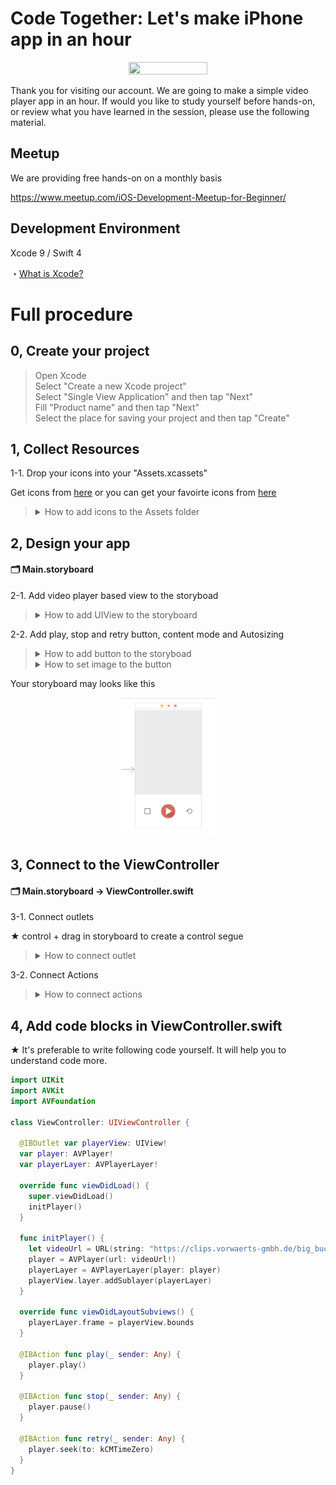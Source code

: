 # Code Together: Let's make iPhone app in an hour

  <div style="text-align:center"><img src ="https://github.com/iosClassForBeginner/video-en/blob/master/gifs%2Bimgs/demo.gif" width="50%" height="50%"/></div>  

  Thank you for visiting our account. We are going to make a simple video player app in an hour. If would you like to study yourself before hands-on, or review what you have learned in the session, please use the following material.

## Meetup
We are providing free hands-on on a monthly basis

https://www.meetup.com/iOS-Development-Meetup-for-Beginner/

## Development Environment
  Xcode 9 / Swift 4
  
  ・<a href="https://github.com/learn-co-students/reading-ios-intro-to-xcode-qa-public-001">What is Xcode?</a>

# Full procedure

## 0, Create your project

> Open Xcode  
> Select "Create a new Xcode project"  
> Select "Single View Application" and then tap "Next"  
> Fill "Product name" and then tap "Next"  
> Select the place for saving your project and then tap "Create"  

## 1, Collect Resources

1-1. Drop your icons into your "Assets.xcassets"

Get icons from [here](https://github.com/iosClassForBeginner/video-en/tree/master/icons) or you can get your favoirte icons from [here](https://www.flaticon.com/)

> <details><summary>How to add icons to the Assets folder</summary><div style="text-align:center"><img src ="https://github.com/iosClassForBeginner/video-en/blob/master/gifs%2Bimgs/0.gif" /></div></details>

## 2, Design your app

#### 🗂 Main.storyboard

2-1. Add video player based view to the storyboad
> <details><summary>How to add UIView to the storyboard</summary><div style="text-align:center"><img src ="https://github.com/iosClassForBeginner/video-en/blob/master/gifs%2Bimgs/1.gif" /></div></details>

2-2. Add play, stop and retry button, content mode and Autosizing
> <details><summary>How to add button to the storyboad</summary><div style="text-align:center"><img src ="https://github.com/iosClassForBeginner/video-en/blob/master/gifs%2Bimgs/2.gif" /></div></details>
> <details><summary>How to set image to the button</summary><div style="text-align:center"><img src ="https://github.com/iosClassForBeginner/video-en/blob/master/gifs%2Bimgs/3.gif" /></div></details>

Your storyboard may looks like this
<div style="text-align:center"><img src ="https://github.com/iosClassForBeginner/video-en/blob/master/gifs%2Bimgs/4.png" width="30%" height="30%"/></div>  

## 3, Connect to the ViewController

#### 🗂 Main.storyboard -> ViewController.swift

3-1. Connect outlets

★ control + drag in storyboard to create a control segue

> <details><summary>How to connect outlet</summary><div style="text-align:center"><img src ="https://github.com/iosClassForBeginner/video-en/blob/master/gifs%2Bimgs/5.gif" /></div></details>

3-2. Connect Actions

> <details><summary>How to connect actions</summary><div style="text-align:center"><img src ="https://github.com/iosClassForBeginner/video-en/blob/master/gifs%2Bimgs/7.gif" /></div></details>

## 4, Add code blocks in ViewController.swift

★ It's preferable to write following code yourself. It will help you to understand code more.

```Swift
import UIKit
import AVKit
import AVFoundation

class ViewController: UIViewController {
  
  @IBOutlet var playerView: UIView!
  var player: AVPlayer!
  var playerLayer: AVPlayerLayer!
  
  override func viewDidLoad() {
    super.viewDidLoad()
    initPlayer()
  }
  
  func initPlayer() {
    let videoUrl = URL(string: "https://clips.vorwaerts-gmbh.de/big_buck_bunny.mp4")
    player = AVPlayer(url: videoUrl!)
    playerLayer = AVPlayerLayer(player: player)
    playerView.layer.addSublayer(playerLayer)
  }
  
  override func viewDidLayoutSubviews() {
    playerLayer.frame = playerView.bounds
  }
  
  @IBAction func play(_ sender: Any) {
    player.play()
  }
  
  @IBAction func stop(_ sender: Any) {
    player.pause()
  }
  
  @IBAction func retry(_ sender: Any) {
    player.seek(to: kCMTimeZero)
  }
}
```
